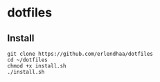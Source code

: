 # dotfiles

## Install
```
git clone https://github.com/erlendhaa/dotfiles
cd ~/dotfiles
chmod +x install.sh
./install.sh
```

